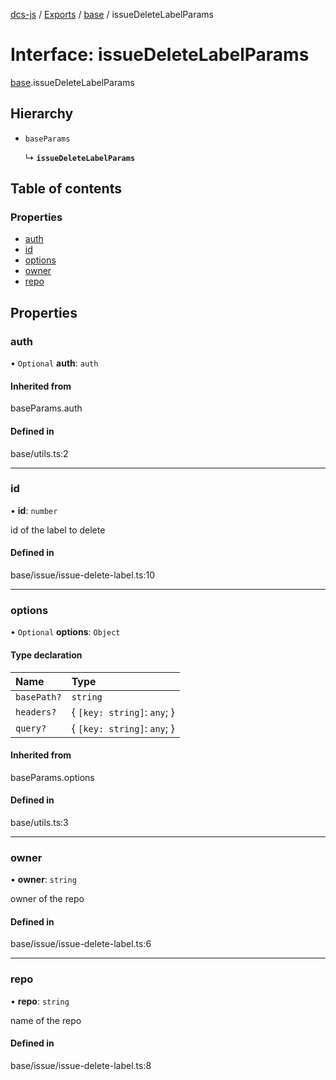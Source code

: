 [dcs-js](../README.md) / [Exports](../modules.md) / [base](../modules/base.md) / issueDeleteLabelParams

# Interface: issueDeleteLabelParams

[base](../modules/base.md).issueDeleteLabelParams

## Hierarchy

- `baseParams`

  ↳ **`issueDeleteLabelParams`**

## Table of contents

### Properties

- [auth](base.issueDeleteLabelParams.md#auth)
- [id](base.issueDeleteLabelParams.md#id)
- [options](base.issueDeleteLabelParams.md#options)
- [owner](base.issueDeleteLabelParams.md#owner)
- [repo](base.issueDeleteLabelParams.md#repo)

## Properties

### <a id="auth" name="auth"></a> auth

• `Optional` **auth**: `auth`

#### Inherited from

baseParams.auth

#### Defined in

base/utils.ts:2

___

### <a id="id" name="id"></a> id

• **id**: `number`

id of the label to delete

#### Defined in

base/issue/issue-delete-label.ts:10

___

### <a id="options" name="options"></a> options

• `Optional` **options**: `Object`

#### Type declaration

| Name | Type |
| :------ | :------ |
| `basePath?` | `string` |
| `headers?` | { `[key: string]`: `any`;  } |
| `query?` | { `[key: string]`: `any`;  } |

#### Inherited from

baseParams.options

#### Defined in

base/utils.ts:3

___

### <a id="owner" name="owner"></a> owner

• **owner**: `string`

owner of the repo

#### Defined in

base/issue/issue-delete-label.ts:6

___

### <a id="repo" name="repo"></a> repo

• **repo**: `string`

name of the repo

#### Defined in

base/issue/issue-delete-label.ts:8
